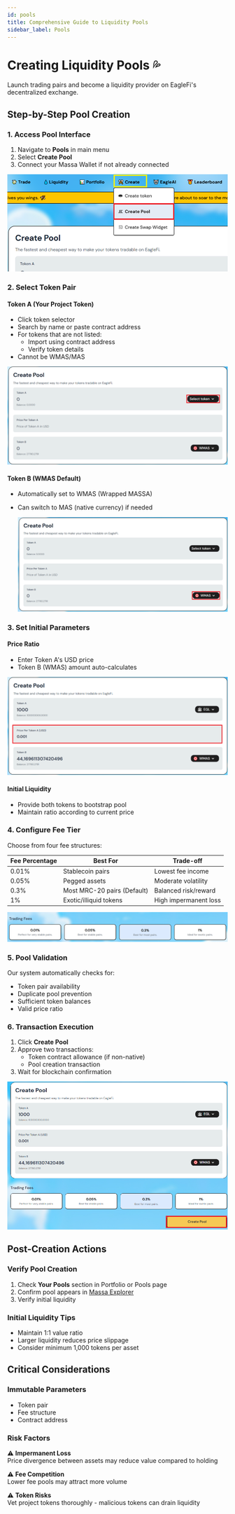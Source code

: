 ```yaml
---
id: pools
title: Comprehensive Guide to Liquidity Pools
sidebar_label: Pools
---
```


# Creating Liquidity Pools 💦

Launch trading pairs and become a liquidity provider on EagleFi's decentralized exchange.

<!-- ![Pool Creation Interface](path-to-pool-creation-screenshot.png) -->

## Step-by-Step Pool Creation

### 1. Access Pool Interface

1. Navigate to **Pools** in main menu
2. Select **Create Pool**
3. Connect your Massa Wallet if not already connected

![Pool Navigation](./Access_P.png)

### 2. Select Token Pair

#### Token A (Your Project Token)

- Click token selector
- Search by name or paste contract address
- For tokens that are not listed:
  - Import using contract address
  - Verify token details
- Cannot be WMAS/MAS
  
![Token A Selection](./T_A.png)

#### Token B (WMAS Default)

- Automatically set to WMAS (Wrapped MASSA)
- Can switch to MAS (native currency) if needed
  
  ![Token B Selection](./T_B.png)

<!-- ![Token Selection](screenshot-token-selection.png) -->

### 3. Set Initial Parameters

#### Price Ratio

- Enter Token A's USD price
- Token B (WMAS) amount auto-calculates

![Price Input](./Price_per_T.PNG)

#### Initial Liquidity

- Provide both tokens to bootstrap pool
- Maintain ratio according to current price

<!-- ![Price Setup](screenshot-price-input.png) -->

### 4. Configure Fee Tier

Choose from four fee structures:

| Fee Percentage | Best For                      | Trade-off               |
|----------------|------------------------------|-------------------------|
| 0.01%          | Stablecoin pairs             | Lowest fee income       |
| 0.05%          | Pegged assets                | Moderate volatility     |
| 0.3%           | Most MRC-20 pairs (Default)  | Balanced risk/reward    |
| 1%             | Exotic/illiquid tokens       | High impermanent loss   |

![Fee Selection](./Trading_fees.PNG)

### 5. Pool Validation

Our system automatically checks for:

- Token pair availability
- Duplicate pool prevention
- Sufficient token balances
- Valid price ratio

### 6. Transaction Execution

1. Click **Create Pool**
2. Approve two transactions:
   - Token contract allowance (if non-native)
   - Pool creation transaction
3. Wait for blockchain confirmation

![Transaction Approval](./create_pool.PNG)

## Post-Creation Actions

### Verify Pool Creation

1. Check **Your Pools** section in Portfolio or Pools page
2. Confirm pool appears in [Massa Explorer](https://explorer.massa.net)
3. Verify initial liquidity

### Initial Liquidity Tips

- Maintain 1:1 value ratio
- Larger liquidity reduces price slippage
- Consider minimum 1,000 tokens per asset

## Critical Considerations

### Immutable Parameters

- Token pair
- Fee structure
- Contract address

### Risk Factors

⚠️ **Impermanent Loss**  
Price divergence between assets may reduce value compared to holding

⚠️ **Fee Competition**  
Lower fee pools may attract more volume

⚠️ **Token Risks**  
Vet project tokens thoroughly - malicious tokens can drain liquidity
